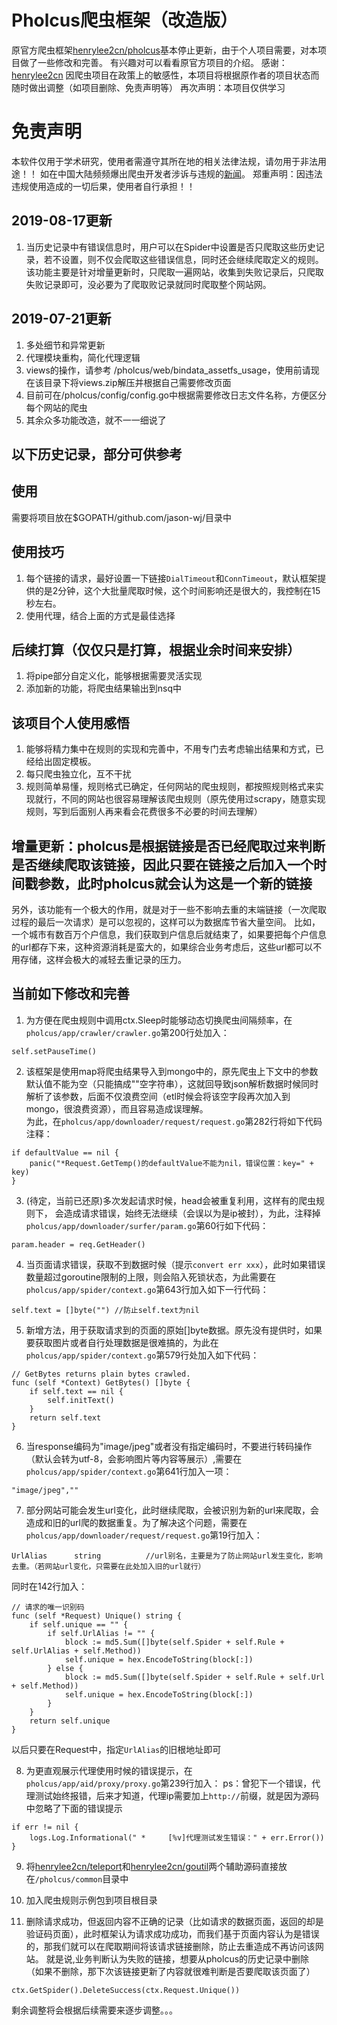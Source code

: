 # Pholcus爬虫框架（改造版）
原官方爬虫框架[henrylee2cn/pholcus](https://github.com/henrylee2cn/pholcus)基本停止更新，由于个人项目需要，对本项目做了一些修改和完善。
有兴趣对可以看看原官方项目的介绍。
感谢：[henrylee2cn](https://github.com/henrylee2cn)
因爬虫项目在政策上的敏感性，本项目将根据原作者的项目状态而随时做出调整（如项目删除、免责声明等）
再次声明：本项目仅供学习

# 免责声明
本软件仅用于学术研究，使用者需遵守其所在地的相关法律法规，请勿用于非法用途！！ 如在中国大陆频频爆出爬虫开发者涉诉与违规的[新闻](https://github.com/HiddenStrawberry/Crawler_Illegal_Cases_In_China)。
郑重声明：因违法违规使用造成的一切后果，使用者自行承担！！

## 2019-08-17更新
1. 当历史记录中有错误信息时，用户可以在Spider中设置是否只爬取这些历史记录，若不设置，则不仅会爬取这些错误信息，同时还会继续爬取定义的规则。该功能主要是针对增量更新时，只爬取一遍网站，收集到失败记录后，只爬取失败记录即可，没必要为了爬取败记录就同时爬取整个网站网。

## 2019-07-21更新
1. 多处细节和异常更新
2. 代理模块重构，简化代理逻辑
3. views的操作，请参考 /pholcus/web/bindata_assetfs_usage，使用前请现在该目录下将views.zip解压并根据自己需要修改页面
4. 目前可在/pholcus/config/config.go中根据需要修改日志文件名称，方便区分每个网站的爬虫
5. 其余众多功能改造，就不一一细说了

## 以下历史记录，部分可供参考

## 使用
需要将项目放在$GOPATH/github.com/jason-wj/目录中

## 使用技巧
1. 每个链接的请求，最好设置一下链接`DialTimeout`和`ConnTimeout`，默认框架提供的是2分钟，这个大批量爬取时候，这个时间影响还是很大的，我控制在15秒左右。
2. 使用代理，结合上面的方式是最佳选择

## 后续打算（仅仅只是打算，根据业余时间来安排）
1. 将pipe部分自定义化，能够根据需要灵活实现
2. 添加新的功能，将爬虫结果输出到nsq中

## 该项目个人使用感悟
1. 能够将精力集中在规则的实现和完善中，不用专门去考虑输出结果和方式，已经给出固定模板。
2. 每只爬虫独立化，互不干扰
3. 规则简单易懂，规则格式已确定，任何网站的爬虫规则，都按照规则格式来实现就行，不同的网站也很容易理解该爬虫规则（原先使用过scrapy，随意实现规则，写到后面别人再来看会花费很多不必要的时间去理解）


## 增量更新：pholcus是根据链接是否已经爬取过来判断是否继续爬取该链接，因此只要在链接之后加入一个时间戳参数，此时pholcus就会认为这是一个新的链接

另外，该功能有一个极大的作用，就是对于一些不影响去重的末端链接（一次爬取过程的最后一次请求）是可以忽视的，这样可以为数据库节省大量空间。
比如，一个城市有数百万个户信息，我们获取到户信息后就结束了，如果要把每个户信息的url都存下来，这种资源消耗是蛮大的，如果综合业务考虑后，这些url都可以不用存储，这样会极大的减轻去重记录的压力。

## 当前如下修改和完善
1. 为方便在爬虫规则中调用ctx.Sleep时能够动态切换爬虫间隔频率，在`pholcus/app/crawler/crawler.go`第200行处加入：
```
self.setPauseTime()
```  

2. 该框架是使用map将爬虫结果导入到mongo中的，原先爬虫上下文中的参数默认值不能为空（只能搞成""空字符串），这就回导致json解析数据时候同时解析了该参数，后面不仅浪费空间（etl时候会将该空字段再次加入到mongo，很浪费资源），而且容易造成误理解。  
为此，在`pholcus/app/downloader/request/request.go`第282行将如下代码注释：
```
if defaultValue == nil {
	panic("*Request.GetTemp()的defaultValue不能为nil，错误位置：key=" + key)
}
```  

3. (待定，当前已还原)多次发起请求时候，head会被重复利用，这样有的爬虫规则下， 会造成请求错误，始终无法继续（会误以为是ip被封），为此，注释掉`pholcus/app/downloader/surfer/param.go`第60行如下代码：
```
param.header = req.GetHeader()
```
4. 当页面请求错误，获取不到数据时候（提示`convert err xxx`），此时如果错误数量超过goroutine限制的上限，则会陷入死锁状态，为此需要在`pholcus/app/spider/context.go`第643行加入如下一行代码：
```
self.text = []byte("") //防止self.text为nil
```

5. 新增方法，用于获取请求到的页面的原始[]byte数据。原先没有提供时，如果要获取图片或者自行处理数据是很难搞的，为此在`pholcus/app/spider/context.go`第579行处加入如下代码：  
```  
// GetBytes returns plain bytes crawled.
func (self *Context) GetBytes() []byte {
	if self.text == nil {
		self.initText()
	}
	return self.text
}
```

6. 当response编码为"image/jpeg"或者没有指定编码时，不要进行转码操作（默认会转为utf-8，会影响图片等内容等展示）,需要在`pholcus/app/spider/context.go`第641行加入一项：
```  
"image/jpeg",""
```

7. 部分网站可能会发生url变化，此时继续爬取，会被识别为新的url来爬取，会造成和旧的url爬的数据重复。为了解决这个问题，需要在`pholcus/app/downloader/request/request.go`第19行加入：
```  
UrlAlias      string          //url别名，主要是为了防止网站url发生变化，影响去重。（若网站url变化，只需要在此处加入旧的url就行）
```
同时在142行加入：
```  
// 请求的唯一识别码
func (self *Request) Unique() string {
	if self.unique == "" {
		if self.UrlAlias != "" {
			block := md5.Sum([]byte(self.Spider + self.Rule + self.UrlAlias + self.Method))
			self.unique = hex.EncodeToString(block[:])
		} else {
			block := md5.Sum([]byte(self.Spider + self.Rule + self.Url + self.Method))
			self.unique = hex.EncodeToString(block[:])
		}
	}
	return self.unique
}
```
以后只要在Request中，指定`UrlAlias`的旧根地址即可

8. 为更直观展示代理使用时候的错误提示，在`pholcus/app/aid/proxy/proxy.go`第239行加入：
ps：曾犯下一个错误，代理测试始终报错，后来才知道，代理ip需要加上`http://`前缀，就是因为源码中忽略了下面的错误提示
```  
if err != nil {
	logs.Log.Informational(" *     [%v]代理测试发生错误：" + err.Error())
}
```

9. 将[henrylee2cn/teleport](https://github.com/henrylee2cn/teleport)和[henrylee2cn/goutil](https://github.com/jason-wj/pholcus/common/goutil)两个辅助源码直接放在`/pholcus/common`目录中

10. 加入爬虫规则示例包到项目根目录

11. 删除请求成功，但返回内容不正确的记录（比如请求的数据页面，返回的却是验证码页面），此时框架认为请求成功成功，而我们基于页面内容认为是错误的，那我们就可以在爬取期间将该请求链接删除，防止去重造成不再访问该网站。
就是说,业务判断认为失败的链接，想要从pholcus的历史记录中删除（如果不删除，那下次该链接更新了内容就很难判断是否要爬取该页面了）
```
ctx.GetSpider().DeleteSuccess(ctx.Request.Unique())
```


剩余调整将会根据后续需要来逐步调整。。。
